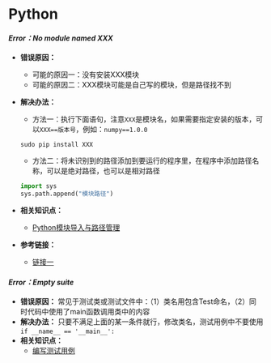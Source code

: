 # Python



#### *Error：No module named XXX*

- **错误原因：** 

  - 可能的原因一：没有安装XXX模块
  - 可能的原因二：XXX模块可能是自己写的模块，但是路径找不到

- **解决办法：** 

  - 方法一：执行下面语句，注意`XXX`是模块名，如果需要指定安装的版本，可以`XXX==版本号`，例如：`numpy==1.0.0`

  ```
  sudo pip install XXX
  ```

  - 方法二：将未识别到的路径添加到要运行的程序里，在程序中添加路径名称，可以是绝对路径，也可以是相对路径

  ```python
  import sys
  sys.path.append("模块路径")
  ```

- **相关知识点：** 
  
  - [Python模块导入与路径管理](https://zhuanlan.zhihu.com/p/137087714)
  
- **参考链接：** 

  - [链接一](https://blog.csdn.net/yizhou1995/article/details/84788144)



#### *Error：Empty suite*

- **错误原因：** 常见于测试类或测试文件中：（1）类名用包含Test命名，（2）同时代码中使用了main函数调用类中的内容
- **解决办法：** 只要不满足上面的某一条件就行，修改类名，测试用例中不要使用`if __name__ == '__main__':`
- **相关知识点：** 
  - [编写测试用例](https://zhuanlan.zhihu.com/p/73469149)













